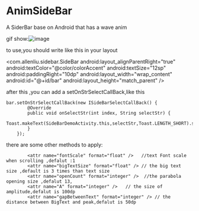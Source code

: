 # AnimSideBar
A SiderBar base on Android that has a wave anim

gif show:![image](https://cloud.githubusercontent.com/assets/12408339/15278798/0df854a2-1b50-11e6-962e-15cb94ecc113.gif ) 

to use,you should write like this in your layout  

  <com.allenliu.sidebar.SideBar
    android:layout_alignParentRight="true"
    android:textColor="@color/colorAccent"
    android:textSize="12sp"
    android:paddingRight="10dp"
    android:layout_width="wrap_content"
    android:id="@+id/bar"
    android:layout_height="match_parent" />

after this ,you can add a setOnStrSelectCallBack,like this

    bar.setOnStrSelectCallBack(new ISideBarSelectCallBack() {
            @Override
            public void onSelectStr(int index, String selectStr) {
                Toast.makeText(SideBarDemoActivity.this,selectStr,Toast.LENGTH_SHORT).show();
            }
        });
        
        
there are some other methods to apply:
     
```
        <attr name="fontScale" format="float" />   //text Font scale  when scrolling ,defalut :1
        <attr name="bigTextSize" format="float" /> // the big text size ,default is 3 times than text size
        <attr name="openCount" format="integer" />  //the parabola opening size ,defalut 13,
        <attr name="A" format="integer" />   // the size of amplitude,defalut is 100dp
        <attr name="gapBetweenText" format="integer" /> // the distance between BigText and peak,defalut is 50dp
```
